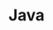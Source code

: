 ---
layout: grid
title: Java
description: >
    Posts in Java category
slug: Java
permalink: java
---